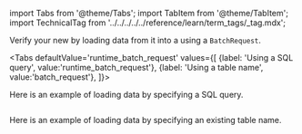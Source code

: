 import Tabs from '@theme/Tabs';
import TabItem from '@theme/TabItem';
import TechnicalTag from '../../../../../reference/learn/term_tags/_tag.mdx';

Verify your new <TechnicalTag tag="datasource" text="Data Source" /> by loading data from it into a <TechnicalTag tag="validator" text="Validator" /> using a `BatchRequest`.

<Tabs
  defaultValue='runtime_batch_request'
  values={[
  {label: 'Using a SQL query', value:'runtime_batch_request'},
  {label: 'Using a table name', value:'batch_request'},
  ]}>
  
<TabItem value="runtime_batch_request">

Here is an example of loading data by specifying a SQL query.

```python title="Python" name="docs/docusaurus/docs/snippets/redshift_yaml_example.py load data with query"
```

</TabItem>

<TabItem value="batch_request">

Here is an example of loading data by specifying an existing table name.

```python title="Python" name="docs/docusaurus/docs/snippets/redshift_python_example.py load data with table name"
```

</TabItem>

</Tabs>